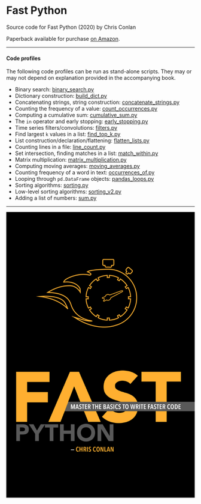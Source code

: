 # Fast Python
Source code for Fast Python (2020) by Chris Conlan

Paperback available for purchase [on Amazon](https://amzn.to/2XmvJ3x).

---------------

#### Code profiles

The following code profiles can be run as stand-alone scripts. They may or may not depend on explanation provided in the accompanying book.

+ Binary search: [binary_search.py](src/binary_search.py)
+ Dictionary construction: [build_dict.py](src/build_dict.py)
+ Concatenating strings, string construction: [concatenate_strings.py](src/concatenate_strings.py)
+ Counting the frequency of a value: [count_occurrences.py](src/count_occurrences.py)
+ Computing a cumulative sum: [cumulative_sum.py](src/cumulative_sum.py)
+ The `in` operator and early stopping: [early_stopping.py](src/early_stopping.py)
+ Time series filters/convolutions: [filters.py](src/filters.py)
+ Find largest `k` values in a list: [find_top_k.py](src/find_top_k.py)
+ List construction/declaration/flattening: [flatten_lists.py](src/flatten_lists.py)
+ Counting lines in a file: [line_count.py](src/line_count.py)
+ Set intersection, finding matches in a list: [match_within.py](src/match_within.py)
+ Matrix multiplication: [matrix_multiplication.py](src/matrix_multiplication.py)
+ Computing moving averages: [moving_averages.py](src/moving_averages.py)
+ Counting frequency of a word in text: [occurrences_of.py](src/occurrences_of.py)
+ Looping through `pd.DataFrame` objects: [pandas_loops.py](src/pandas_loops.py)
+ Sorting algorithms: [sorting.py](src/sorting.py)
+ Low-level sorting algorithms: [sorting_v2.py](src/sorting_v2.py)
+ Adding a list of numbers: [sum.py](src/sum.py)

----

![](cover.png)




